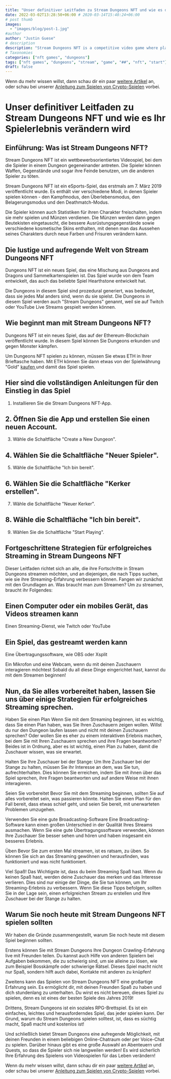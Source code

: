 ```yaml
---
title: "Unser definitiver Leitfaden zu Stream Dungeons NFT und wie es dein Spielerlebnis verändern wird"
date: 2022-03-02T13:28:50+06:00 # 2020-03-14T15:40:24+06:00
# post thumb
images:
  - "images/blog/post-1.jpg"
#author
author: "Justin Guese"
# description
description: "Stream Dungeons NFT is a competitive video game where players battle one another in a dungeon setting. Players can use weapons, items, and even their enemies to"
# Taxonomies
categories: ["nft games", "dungeons"]
tags: ["nft games", "dungeons", "stream", "game", "##", "nft", "start"]
draft: false
---
```



Wenn du mehr wissen willst, dann schau dir ein paar [weitere Artikel](/blog/) an, oder schau bei unserer [Anleitung zum Spielen von Crypto-Spielen](/services/how-do-i-get-started/) vorbei.

# Unser definitiver Leitfaden zu Stream Dungeons NFT und wie es Ihr Spielerlebnis verändern wird

## Einführung: Was ist Stream Dungeons NFT?

Stream Dungeons NFT ist ein wettbewerbsorientiertes Videospiel, bei dem die Spieler in einem Dungeon gegeneinander antreten. Die Spieler können Waffen, Gegenstände und sogar ihre Feinde benutzen, um die anderen Spieler zu töten.

Stream Dungeons NFT ist ein eSports-Spiel, das erstmals am 7. März 2019 veröffentlicht wurde. Es enthält vier verschiedene Modi, in denen Spieler spielen können - den Kampfmodus, den Überlebensmodus, den Belagerungsmodus und den Deathmatch-Modus.

Die Spieler können auch Statistiken für ihren Charakter freischalten, indem sie mehr spielen und Münzen verdienen. Die Münzen werden dann gegen Beutekisten eingetauscht, die bessere Ausrüstungsgegenstände sowie verschiedene kosmetische Skins enthalten, mit denen man das Aussehen seines Charakters durch neue Farben und Frisuren verändern kann.

## Die lustige und aufregende Welt von Stream Dungeons NFT

Dungeons NFT ist ein neues Spiel, das eine Mischung aus Dungeons and Dragons und Sammelkartenspielen ist. Das Spiel wurde von dem Team entwickelt, das auch das beliebte Spiel Hearthstone entwickelt hat.

Die Dungeons in diesem Spiel sind prozedural generiert, was bedeutet, dass sie jedes Mal anders sind, wenn du sie spielst. Die Dungeons in diesem Spiel werden auch "Stream Dungeons" genannt, weil sie auf Twitch oder YouTube Live Streams gespielt werden können.

## Wie beginnt man mit Stream Dungeons NFT?

Dungeons NFT ist ein neues Spiel, das auf der Ethereum-Blockchain veröffentlicht wurde. In diesem Spiel können Sie Dungeons erkunden und gegen Monster kämpfen.

Um Dungeons NFT spielen zu können, müssen Sie etwas ETH in Ihrer Brieftasche haben. Mit ETH können Sie dann etwas von der Spielwährung "Gold" [ kaufen ](https://accounts.binance.com/en/register?ref=37092355) und damit das Spiel spielen.

## Hier sind die vollständigen Anleitungen für den Einstieg in das Spiel

1. Installieren Sie die Stream Dungeons NFT-App.

## 2. Öffnen Sie die App und erstellen Sie einen neuen Account. 

3. Wähle die Schaltfläche "Create a New Dungeon".

## 4. Wählen Sie die Schaltfläche "Neuer Spieler".

5. Wähle die Schaltfläche "Ich bin bereit". 

## 6. Wählen Sie die Schaltfläche "Kerker erstellen". 

7. Wähle die Schaltfläche "Neuer Kerker".

## 8. Wähle die Schaltfläche "Ich bin bereit".

9. Wählen Sie die Schaltfläche "Start Playing".

## Fortgeschrittene Strategien für erfolgreiches Streaming in Stream Dungeons NFT

Dieser Leitfaden richtet sich an alle, die ihre Fortschritte in Stream Dungeons streamen möchten, und an diejenigen, die nach Tipps suchen, wie sie ihre Streaming-Erfahrung verbessern können. Fangen wir zunächst mit den Grundlagen an. Was braucht man zum Streamen? Um zu streamen, braucht ihr Folgendes: 

## Einen Computer oder ein mobiles Gerät, das Videos streamen kann 

Einen Streaming-Dienst, wie Twitch oder YouTube 

## Ein Spiel, das gestreamt werden kann 

Eine Übertragungssoftware, wie OBS oder Xsplit 

Ein Mikrofon und eine Webcam, wenn du mit deinen Zuschauern interagieren möchtest Sobald du all diese Dinge eingerichtet hast, kannst du mit dem Streamen beginnen! 

## Nun, da Sie alles vorbereitet haben, lassen Sie uns über einige Strategien für erfolgreiches Streaming sprechen. 

Haben Sie einen Plan Wenn Sie mit dem Streaming beginnen, ist es wichtig, dass Sie einen Plan haben, was Sie Ihren Zuschauern zeigen wollen. Willst du nur den Dungeon laufen lassen und nicht mit deinen Zuschauern sprechen? Oder wollen Sie es eher zu einem interaktiven Erlebnis machen, bei dem Sie mit Ihren Zuschauern sprechen und ihre Fragen beantworten? Beides ist in Ordnung, aber es ist wichtig, einen Plan zu haben, damit die Zuschauer wissen, was sie erwartet. 

Halten Sie Ihre Zuschauer bei der Stange: Um Ihre Zuschauer bei der Stange zu halten, müssen Sie ihr Interesse an dem, was Sie tun, aufrechterhalten. Dies können Sie erreichen, indem Sie mit ihnen über das Spiel sprechen, ihre Fragen beantworten und auf andere Weise mit ihnen interagieren. 

Seien Sie vorbereitet Bevor Sie mit dem Streaming beginnen, sollten Sie auf alles vorbereitet sein, was passieren könnte. Halten Sie einen Plan für den Fall bereit, dass etwas schief geht, und seien Sie bereit, mit unerwarteten Problemen umzugehen. 

Verwenden Sie eine gute Broadcasting-Software Eine Broadcasting-Software kann einen großen Unterschied in der Qualität Ihres Streams ausmachen. Wenn Sie eine gute Übertragungssoftware verwenden, können Ihre Zuschauer Sie besser sehen und hören und haben insgesamt ein besseres Erlebnis. 

Üben Bevor Sie zum ersten Mal streamen, ist es ratsam, zu üben. So können Sie sich an das Streaming gewöhnen und herausfinden, was funktioniert und was nicht funktioniert. 

Viel Spaß! Das Wichtigste ist, dass du beim Streaming Spaß hast. Wenn du keinen Spaß hast, werden deine Zuschauer das merken und das Interesse verlieren. Dies sind nur einige der Dinge, die Sie tun können, um Ihr Streaming-Erlebnis zu verbessern. Wenn Sie diese Tipps befolgen, sollten Sie in der Lage sein, einen erfolgreichen Stream zu erstellen und Ihre Zuschauer bei der Stange zu halten.

## Warum Sie noch heute mit Stream Dungeons NFT spielen sollten

Wir haben die Gründe zusammengestellt, warum Sie noch heute mit diesem Spiel beginnen sollten.

Erstens können Sie mit Stream Dungeons Ihre Dungeon Crawling-Erfahrung live mit Freunden teilen. Du kannst auch Hilfe von anderen Spielern bei Aufgaben bekommen, die zu schwierig sind, um sie alleine zu lösen, wie zum Beispiel Bosskämpfe oder schwierige Rätsel. Dieses Spiel macht nicht nur Spaß, sondern hilft auch dabei, Kontakte mit anderen zu knüpfen!

Zweitens kann das Spielen von Stream Dungeons NFT eine großartige Erfahrung sein. Es ermöglicht dir, mit deinen Freunden Spaß zu haben und dich stundenlang zu unterhalten. Du wirst es nicht bereuen, dieses Spiel zu spielen, denn es ist eines der besten Spiele des Jahres 2019!

Drittens, Stream Dungeons ist ein soziales RPG-Brettspiel. Es ist ein einfaches, leichtes und herausforderndes Spiel, das jeder spielen kann. Der Grund, warum du Stream Dungeons spielen solltest, ist, dass es süchtig macht, Spaß macht und kostenlos ist!

Und schließlich bietet Stream Dungeons eine aufregende Möglichkeit, mit deinen Freunden in einem beliebigen Online-Chatraum oder per Voice-Chat zu spielen. Darüber hinaus gibt es eine große Auswahl an Abenteuern und Quests, so dass die Spieler sich nie langweilen werden! Es wird sicherlich Ihre Erfahrung des Spielens von Videospielen für das Leben verändern!

Wenn du mehr wissen willst, dann schau dir ein paar [weitere Artikel](/blog/) an, oder schau bei unserer [Anleitung zum Spielen von Crypto-Spielen](/services/how-do-i-get-started/) vorbei.

